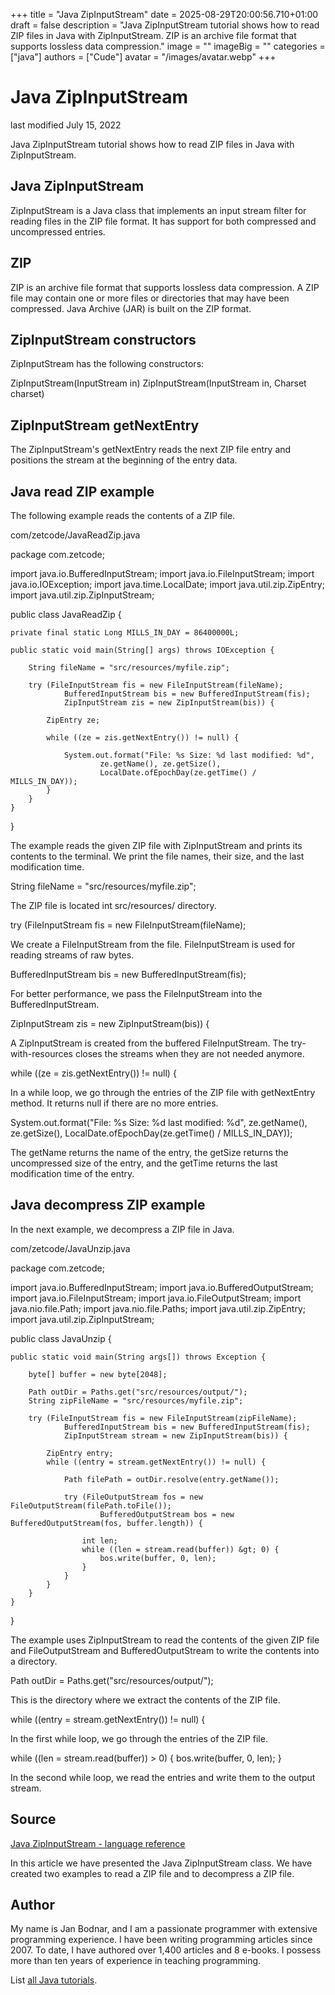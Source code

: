 +++
title = "Java ZipInputStream"
date = 2025-08-29T20:00:56.710+01:00
draft = false
description = "Java ZipInputStream tutorial shows how to read ZIP files in Java with ZipInputStream. ZIP is an archive file format that supports lossless data compression."
image = ""
imageBig = ""
categories = ["java"]
authors = ["Cude"]
avatar = "/images/avatar.webp"
+++

# Java ZipInputStream

last modified July 15, 2022

 

Java ZipInputStream tutorial shows how to read ZIP files in Java with
ZipInputStream.

## Java ZipInputStream

ZipInputStream is a Java class that implements an input stream
filter for reading files in the ZIP file format. It has support for both
compressed and uncompressed entries.

## ZIP

ZIP is an archive file format that supports lossless data compression.
A ZIP file may contain one or more files or directories that may have been
compressed. Java Archive (JAR) is built on the ZIP format.

## ZipInputStream constructors

ZipInputStream has the following constructors:

ZipInputStream(InputStream in)
ZipInputStream(InputStream in, Charset charset)

## ZipInputStream getNextEntry

The ZipInputStream's getNextEntry reads the next
ZIP file entry and positions the stream at the beginning of the entry data.

## Java read ZIP example

The following example reads the contents of a ZIP file.

com/zetcode/JavaReadZip.java
  

package com.zetcode;

import java.io.BufferedInputStream;
import java.io.FileInputStream;
import java.io.IOException;
import java.time.LocalDate;
import java.util.zip.ZipEntry;
import java.util.zip.ZipInputStream;

public class JavaReadZip {

    private final static Long MILLS_IN_DAY = 86400000L;

    public static void main(String[] args) throws IOException {

        String fileName = "src/resources/myfile.zip";

        try (FileInputStream fis = new FileInputStream(fileName);
                BufferedInputStream bis = new BufferedInputStream(fis);
                ZipInputStream zis = new ZipInputStream(bis)) {

            ZipEntry ze;

            while ((ze = zis.getNextEntry()) != null) {

                System.out.format("File: %s Size: %d last modified: %d",
                        ze.getName(), ze.getSize(),
                        LocalDate.ofEpochDay(ze.getTime() / MILLS_IN_DAY));
            }
        }
    }
}

The example reads the given ZIP file with ZipInputStream and prints
its contents to the terminal. We print the file names, their size, and the last
modification time.

String fileName = "src/resources/myfile.zip";

The ZIP file is located int src/resources/ directory.

try (FileInputStream fis = new FileInputStream(fileName);

We create a FileInputStream from the file.
FileInputStream is used for reading streams of raw bytes.

BufferedInputStream bis = new BufferedInputStream(fis);

For better performance, we pass the FileInputStream into the
BufferedInputStream.

ZipInputStream zis = new ZipInputStream(bis)) {

A ZipInputStream is created from the buffered
FileInputStream. The try-with-resources closes the streams when
they are not needed anymore.

while ((ze = zis.getNextEntry()) != null) {

In a while loop, we go through the entries of the ZIP file with getNextEntry
method. It returns null if there are no more entries.

System.out.format("File: %s Size: %d last modified: %d",
    ze.getName(), ze.getSize(),
    LocalDate.ofEpochDay(ze.getTime() / MILLS_IN_DAY));

The getName returns the name of the entry, the getSize
returns the uncompressed size of the entry, and the getTime returns
the last modification time of the entry.

## Java decompress ZIP example

In the next example, we decompress a ZIP file in Java.

com/zetcode/JavaUnzip.java
  

package com.zetcode;

import java.io.BufferedInputStream;
import java.io.BufferedOutputStream;
import java.io.FileInputStream;
import java.io.FileOutputStream;
import java.nio.file.Path;
import java.nio.file.Paths;
import java.util.zip.ZipEntry;
import java.util.zip.ZipInputStream;

public class JavaUnzip {

    public static void main(String args[]) throws Exception {

        byte[] buffer = new byte[2048];

        Path outDir = Paths.get("src/resources/output/");
        String zipFileName = "src/resources/myfile.zip";

        try (FileInputStream fis = new FileInputStream(zipFileName);
                BufferedInputStream bis = new BufferedInputStream(fis);
                ZipInputStream stream = new ZipInputStream(bis)) {

            ZipEntry entry;
            while ((entry = stream.getNextEntry()) != null) {

                Path filePath = outDir.resolve(entry.getName());

                try (FileOutputStream fos = new FileOutputStream(filePath.toFile());
                        BufferedOutputStream bos = new BufferedOutputStream(fos, buffer.length)) {

                    int len;
                    while ((len = stream.read(buffer)) &gt; 0) {
                        bos.write(buffer, 0, len);
                    }
                }
            }
        }
    }
}

The example uses ZipInputStream to read the contents of the given
ZIP file and FileOutputStream and BufferedOutputStream
to write the contents into a directory.

Path outDir = Paths.get("src/resources/output/");

This is the directory where we extract the contents of the ZIP file.

while ((entry = stream.getNextEntry()) != null) {

In the first while loop, we go through the entries of the ZIP file.

while ((len  = stream.read(buffer)) &gt; 0) {
    bos.write(buffer, 0, len);
}

In the second while loop, we read the entries and write them to the output
stream.

## Source

[Java ZipInputStream - language reference](https://docs.oracle.com/en/java/javase/21/docs/api/java.base/java/util/zip/ZipInputStream.html)

In this article we have presented the Java ZipInputStream class.
We have created two examples to read a ZIP file and to decompress a ZIP file.

## Author

My name is Jan Bodnar, and I am a passionate programmer with extensive
programming experience. I have been writing programming articles since 2007.
To date, I have authored over 1,400 articles and 8 e-books. I possess more
than ten years of experience in teaching programming.

List [all Java tutorials](/java/).